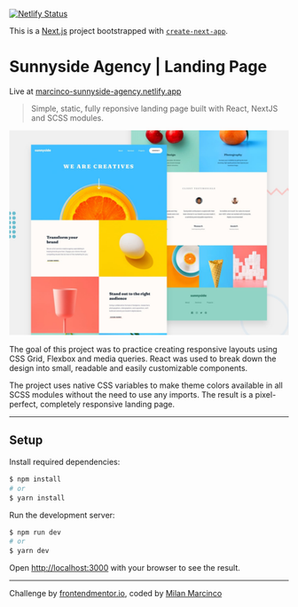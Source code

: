 [![Netlify Status](https://api.netlify.com/api/v1/badges/460d229b-a110-4a28-a48b-cb3b1e18b61a/deploy-status)](https://app.netlify.com/sites/marcinco-sunnyside-agency/deploys)

This is a [Next.js](https://nextjs.org/) project bootstrapped with [`create-next-app`](https://github.com/vercel/next.js/tree/canary/packages/create-next-app).

# Sunnyside Agency | Landing Page

Live at [marcinco-sunnyside-agency.netlify.app](https://marcinco-sunnyside-agency.netlify.app/)

> Simple, static, fully reponsive landing page built with React, NextJS and SCSS modules.

![Sunnyside Agency landing page](/_designs/desktop-preview.jpg)

The goal of this project was to practice creating responsive layouts using CSS Grid, Flexbox and media queries. React was used to break down the design into small, readable and easily customizable components.

The project uses native CSS variables to make theme colors available in all SCSS modules without the need to use any imports. The result is a pixel-perfect, completely responsive landing page.

---

## Setup

Install required dependencies:

```bash
$ npm install
# or
$ yarn install
```

Run the development server:

```bash
$ npm run dev
# or
$ yarn dev
```

Open [http://localhost:3000](http://localhost:3000) with your browser to see the result.

---

Challenge by [frontendmentor.io](https://www.frontendmentor.io), coded by [Milan Marcinco](https://github.com/milanmarcinco)

